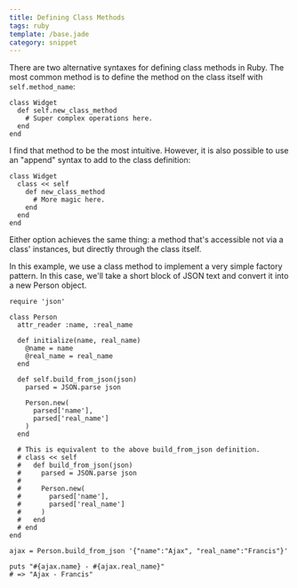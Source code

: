 ```yaml
---
title: Defining Class Methods
tags: ruby
template: /base.jade
category: snippet
---
```


There are two alternative syntaxes for defining class methods in Ruby. The most common method is to define the method on the class itself with `self.method_name`:

```
class Widget
  def self.new_class_method
    # Super complex operations here.
  end
end
```

I find that method to be the most intuitive. However, it is also possible to use an "append" syntax to add to the class definition:

```
class Widget
  class << self
    def new_class_method
      # More magic here.
    end
  end
end
```

Either option achieves the same thing: a method that's accessible not via a class' instances, but directly through the class itself.

In this example, we use a class method to implement a very simple factory pattern. In this case, we'll take a short block of JSON text and convert it into a new Person object.

```
require 'json'

class Person
  attr_reader :name, :real_name

  def initialize(name, real_name)
    @name = name
    @real_name = real_name
  end

  def self.build_from_json(json)
    parsed = JSON.parse json

    Person.new(
      parsed['name'],
      parsed['real_name']
    )
  end

  # This is equivalent to the above build_from_json definition.
  # class << self
  #   def build_from_json(json)
  #     parsed = JSON.parse json
  #
  #     Person.new(
  #       parsed['name'],
  #       parsed['real_name']
  #     )
  #   end
  # end
end

ajax = Person.build_from_json '{"name":"Ajax", "real_name":"Francis"}'

puts "#{ajax.name} - #{ajax.real_name}"
# => "Ajax - Francis"
```
